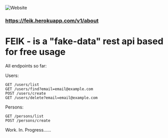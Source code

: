 ![Website](https://img.shields.io/website?style=plastic&url=https%3A%2F%2Ffeik.herokuapp.com%2Fv1%2Fhealthcheck)

### https://feik.herokuapp.com/v1/about

# FEIK - is a "fake-data" rest api based for free usage


All endpoints so far:


Users: 
```
GET /users/list
GET /users/find?email=email@example.com
POST /users/create
GET /users/delete?email=email@example.com
```

Persons: 
```
GET /persons/list
POST /persons/create
```

Work. In. Progress......
